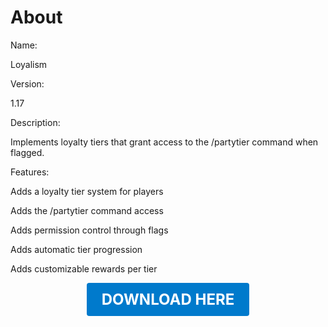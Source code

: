 # About

Name:

Loyalism

Version:

1.17

Description:

Implements loyalty tiers that grant access to the /partytier command when flagged.

Features:

Adds a loyalty tier system for players

Adds the /partytier command access

Adds permission control through flags

Adds automatic tier progression

Adds customizable rewards per tier

<p align="center"><a href="https://github.com/LiliaFramework/Modules/raw/refs/heads/gh-pages/loyalism.zip" style="display:inline-block;padding:12px 24px;font-size:1.5rem;font-weight:bold;text-decoration:none;color:#fff;background-color:var(--md-primary-fg-color,#007acc);border-radius:4px;">DOWNLOAD HERE</a></p>
